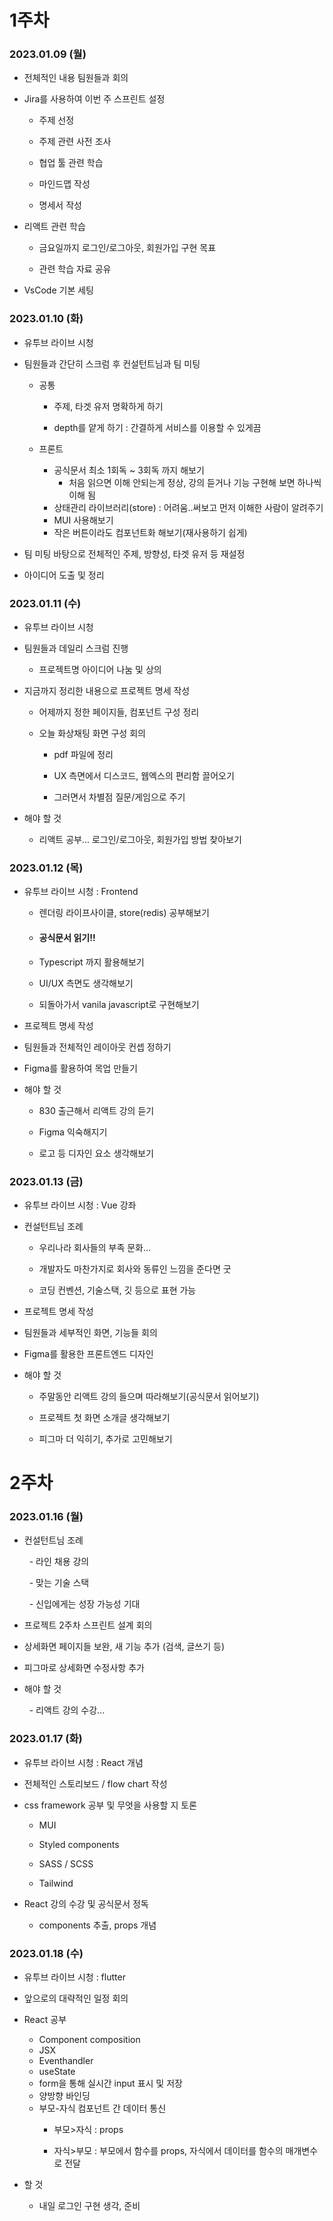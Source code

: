 # 1주차

### 2023.01.09 (월)

- 전체적인 내용 팀원들과 회의

- Jira를 사용하여 이번 주 스프린트 설정
  
  - 주제 선정
  
  - 주제 관련 사전 조사
  
  - 협업 툴 관련 학습
  
  - 마인드맵 작성
  
  - 명세서 작성

- 리액트 관련 학습
  
  - 금요일까지 로그인/로그아웃, 회원가입 구현 목표
  
  - 관련 학습 자료 공유

- VsCode 기본 세팅

### 2023.01.10 (화)

- 유투브 라이브 시청

- 팀원들과 간단히 스크럼 후 컨설턴트님과 팀 미팅
  
  - 공통
    
    - 주제, 타겟 유저 명확하게 하기
    
    - depth를 얕게 하기 : 간결하게 서비스를 이용할 수 있게끔
  
  - 프론트
    
    - 공식문서 최소 1회독 ~ 3회독 까지 해보기
      - 처음 읽으면 이해 안되는게 정상, 강의 듣거나 기능 구현해 보면 하나씩 이해 됨
    - 상태관리 라이브러리(store) : 어려움..써보고 먼저 이해한 사람이 알려주기
    - MUI 사용해보기
    - 작은 버튼이라도 컴포넌트화 해보기(재사용하기 쉽게)

- 팀 미팅 바탕으로 전체적인 주제, 방향성, 타겟 유저 등 재설정

- 아이디어 도출 및 정리

### 2023.01.11 (수)

- 유투브 라이브 시청

- 팀원들과 데일리 스크럼 진행
  
  - 프로젝트명 아이디어 나눔 및 상의

- 지금까지 정리한 내용으로 프로젝트 명세 작성
  
  - 어제까지 정한 페이지들, 컴포넌트 구성 정리
  
  - 오늘 화상채팅 화면 구성 회의
    
    - pdf 파일에 정리
    
    - UX 측면에서 디스코드, 웹엑스의 편리함 끌어오기
    
    - 그러면서 차별점 질문/게임으로 주기

- 해야 할 것
  
  - 리액트 공부... 로그인/로그아웃, 회원가입 방법 찾아보기

### 2023.01.12 (목)

- 유투브 라이브 시청 : Frontend
  
  - 렌더링 라이프사이클, store(redis) 공부해보기
  
  - #### 공식문서 읽기!!
  
  - Typescript 까지 활용해보기
  
  - UI/UX 측면도 생각해보기
  
  - 되돌아가서 vanila javascript로 구현해보기

- 프로젝트 명세 작성

- 팀원들과 전체적인 레이아웃 컨셉 정하기

- Figma를 활용하여 목업 만들기

- 해야 할 것
  
  - 830 출근해서 리액트 강의 듣기
  
  - Figma 익숙해지기
  
  - 로고 등 디자인 요소 생각해보기

### 2023.01.13 (금)

- 유투브 라이브 시청 : Vue 강좌

- 컨설턴트님 조례 
  
  - 우리나라 회사들의 부족 문화...
  
  - 개발자도 마찬가지로 회사와 동류인 느낌을 준다면 굿
  
  - 코딩 컨벤션, 기술스택, 깃 등으로 표현 가능

- 프로젝트 명세 작성

- 팀원들과 세부적인 화면, 기능들 회의

- Figma를 활용한 프론트엔드 디자인 

- 해야 할 것
  
  - 주말동안 리액트 강의 들으며 따라해보기(공식문서 읽어보기)
  
  - 프로젝트 첫 화면 소개글 생각해보기
  
  - 피그마 더 익히기, 추가로 고민해보기

# 2주차

### 2023.01.16 (월)

- 컨설턴트님 조례
  
    - 라인 채용 강의
  
    - 맞는 기술 스택
  
    - 신입에게는 성장 가능성 기대

- 프로젝트 2주차 스프린트 설계 회의

- 상세화면 페이지들 보완, 새 기능 추가 (검색, 글쓰기 등)

- 피그마로 상세화면 수정사항 추가

- 해야 할 것
  
    - 리액트 강의 수강...

### 2023.01.17 (화)

- 유투브 라이브 시청 : React 개념

- 전체적인 스토리보드 / flow chart 작성

- css framework 공부 및 무엇을 사용할 지 토론
  
  - MUI
  
  - Styled components
  
  - SASS / SCSS
  
  - Tailwind

- React 강의 수강 및 공식문서 정독
  
  - components 추출, props 개념

### 2023.01.18 (수)

- 유투브 라이브 시청 : flutter

- 앞으로의 대략적인 일정 회의

- React 공부
  
  - Component composition
  - JSX
  - Eventhandler
  - useState
  - form을 통해 실시간 input 표시 및 저장
  - 양방향 바인딩
  - 부모-자식 컴포넌트 간 데이터 통신
    - 부모>자식 : props
    
    - 자식>부모 : 부모에서 함수를 props, 자식에서 데이터를 함수의 매개변수로 전달

- 할 것
  
  - 내일 로그인 구현 생각, 준비
